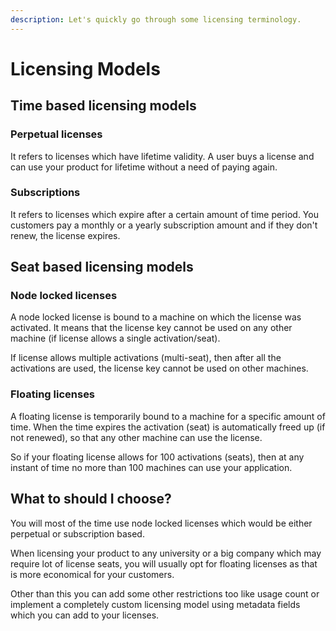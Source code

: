 ```yaml
---
description: Let's quickly go through some licensing terminology.
---
```


# Licensing Models

## Time based licensing models

### Perpetual licenses

It refers to licenses which have lifetime validity. A user buys a license and can use your product for lifetime without a need of paying again.

### Subscriptions

It refers to licenses which expire after a certain amount of time period. You customers pay a monthly or a yearly subscription amount and if they don't renew, the license expires. 

## Seat based licensing models

### Node locked licenses

A node locked license is bound to a machine on which the license was activated. It means that the license key cannot be used on any other machine \(if license allows a single activation/seat\).

If license allows multiple activations \(multi-seat\), then after all the activations are used, the license key cannot be used on other machines.

### Floating licenses

A floating license is temporarily bound to a machine for a specific amount of time. When the time expires the activation \(seat\) is automatically freed up \(if not renewed\), so that any other machine can use the license.

So if your floating license allows for 100 activations \(seats\), then at any instant of time no more than 100 machines can use your application.

## What to should I choose?

You will most of the time use node locked licenses which would be either perpetual or subscription based. 

When licensing your product to any university or a big company which may require lot of license seats, you will usually opt for floating licenses as that is more economical for your customers.

Other than this you can add some other restrictions too like usage count or implement a completely custom licensing model using metadata fields which you can add to your licenses.


